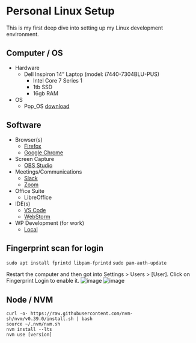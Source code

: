 # Personal Linux Setup
This is my first deep dive into setting up my Linux development environment. 

## Computer / OS
- Hardware
  - Dell Inspiron 14” Laptop (model: i7440-7304BLU-PUS)
    - Intel Core 7 Series 1
    - 1tb SSD
    - 16gb RAM
- OS
  - Pop_OS [download](https://pop.system76.com/)

## Software
  - Browser(s)
      - [Firefox](https://www.mozilla.org/en-US/firefox/all/#product-desktop-release)
      - [Google Chrome](https://www.google.com/chrome/)
  - Screen Capture
    - [OBS Studio](https://obsproject.com/)
  - Meetings/Communications
    - [Slack](https://slack.com/downloads/linux)
    - [Zoom](https://zoom.us/download?os=linux)
  - Office Suite
    - LibreOffice
  - IDE(s)
    - [VS Code](https://code.visualstudio.com/)
    - [WebStorm](https://www.jetbrains.com/webstorm/)
  - WP Development (for work)
    - [Local](https://localwp.com/help-docs/getting-started/installing-local/)
## Fingerprint scan for login
`sudo apt install fprintd libpam-fprintd`
 `sudo pam-auth-update`


Restart the computer and then got into Settings > Users > [User]. Click on Fingerprint Login to enable it.
![image](https://github.com/mnicholstamu/linux-setup/assets/128824999/5c9eed79-2f0a-433d-b4ec-59ea9463ae8d)
![image](https://github.com/mnicholstamu/linux-setup/assets/128824999/6d504bfd-6cfc-43f6-bdf8-29331580cc6f)



## Node / NVM
```sudo apt install nodejs
curl -o- https://raw.githubusercontent.com/nvm-sh/nvm/v0.39.0/install.sh | bash
source ~/.nvm/nvm.sh
nvm install --lts
nvm use [version]
